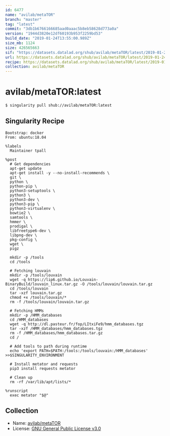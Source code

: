 ```yaml
---
id: 6477
name: "avilab/metaTOR"
branch: "master"
tag: "latest"
commit: "3db1b6766166685aad0aaac5b8eb58628d773a0a"
version: "1944d3820e12df60193b953f2259bd53"
build_date: "2019-01-24T13:55:00.989Z"
size_mb: 1124
size: 426565663
sif: "https://datasets.datalad.org/shub/avilab/metaTOR/latest/2019-01-24-3db1b676-1944d382/1944d3820e12df60193b953f2259bd53.simg"
url: https://datasets.datalad.org/shub/avilab/metaTOR/latest/2019-01-24-3db1b676-1944d382/
recipe: https://datasets.datalad.org/shub/avilab/metaTOR/latest/2019-01-24-3db1b676-1944d382/Singularity
collection: avilab/metaTOR
---
```


# avilab/metaTOR:latest

```bash
$ singularity pull shub://avilab/metaTOR:latest
```

## Singularity Recipe

```singularity
Bootstrap: docker
From: ubuntu:18.04

%labels
  Maintainer tpall

%post
  # Get dependencies
  apt-get update
  apt-get install -y --no-install-recommends \
  git \
  python \
  python-pip \
  python3-setuptools \
  python3 \
  python3-dev \
  python3-pip \
  python3-virtualenv \
  bowtie2 \
  samtools \
  hmmer \
  prodigal \
  libfreetype6-dev \
  libpng-dev \
  pkg-config \
  wget \
  pigz
  
  mkdir -p /tools
  cd /tools
  
  # Fetching louvain
  mkdir -p /tools/louvain
  wget -q https://lip6.github.io/Louvain-BinaryBuild/louvain_linux.tar.gz -O /tools/louvain/louvain.tar.gz
  cd /tools/louvain
  tar -xzf louvain.tar.gz
  chmod +x /tools/louvain/*
  rm -f /tools/louvain/louvain.tar.gz
  
  # Fetching HMMs
  mkdir -p /HMM_databases
  cd /HMM_databases
  wget -q http://dl.pasteur.fr/fop/LItxiFe9/hmm_databases.tgz
  tar -xzf /HMM_databases/hmm_databases.tgz
  rm -f /HMM_databases/hmm_databases.tar.gz
  cd /
  
  # Add tools to path during runtime
  echo 'export PATH=$PATH:/tools:/tools/louvain:/HMM_databases' >>$SINGULARITY_ENVIRONMENT
  
  # Install metator and requests
  pip3 install requests metator

  # Clean up
  rm -rf /var/lib/apt/lists/*

%runscript
  exec metator "$@"
```

## Collection

 - Name: [avilab/metaTOR](https://github.com/avilab/metaTOR)
 - License: [GNU General Public License v3.0](https://api.github.com/licenses/gpl-3.0)

